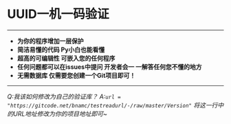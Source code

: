# UUID一机一码验证
---------
- **为你的程序增加一层保护**
- **简洁易懂的代码  Py小白也能看懂**
- **超高的可编辑性 可嵌入您的任何程序**
- **任何问题都可以在issues中提问 开发者会一 一解答任何您不懂的地方**
- **无需数据库 仅需要您创建一个Git项目即可！**
------------

*Q:我该如何修改为自己的验证库？
A:`url = "https://gitcode.net/bnamc/testreadurl/-/raw/master/Version"`
将这一行中的URL地址修改为你的项目地址即可~*
